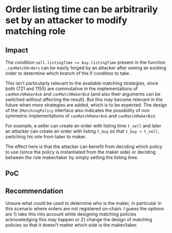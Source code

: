 # Order listing time can be arbitrarily set by an attacker to modify matching role

## Impact

The condition `sell.listingTime <= buy.listingTime` present in the function `_canMatchOrders` can be easily forged by an attacker after seeing an existing order to determine which branch of the if condition to take. 

This isn't particularly relevant to the available matching strategies, since both (721 and 1155) are commutative in the implementations of `canMatchMakerAsk` and `canMatchMakerBid` (and also their arguments can be switched without affecting the result). But this may become relevant in the future when more strategies are added, which is to be expected. The design of the `IMatchingPolicy` interface also indicates the possibility of non symmetric implementations of `canMatchMakerAsk` and `canMatchMakerBid`.

For example, a seller can create an order with listing time `t_sell` and later an attacker can create an order with listing `t_buy` so that `t_buy < t_sell`, switching his role from taker to maker.

The effect here is that the attacker can benefit from deciding which policy to use (since the policy is instantiated from the maker side) or deciding between the role maker/taker by simply setting the listing time.

## PoC

## Recommendation

Unsure what could be used to determine who is the maker, in particular in this scenario where orders are not registered on-chain. I guess the options are 1) take this into account while designing matching policies acknowledging this may happen or 2) change the design of matching policies so that it doesn't matter which side is the maker/taker.
